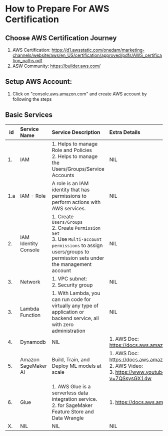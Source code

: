 # How to Prepare For AWS Certification

## Choose AWS Certification Journey
1. AWS Certification: https://d1.awsstatic.com/onedam/marketing-channels/website/aws/en_US/certification/approved/pdfs/AWS_certification_paths.pdf
2. ASW Community: https://builder.aws.com/

## Setup AWS Account:
1. Click on "console.aws.amazon.com" and create AWS account by following the steps

## Basic Services

| id  | Service Name | Service Description | Extra Details |
| --- | :----------- | :------------------ | :------------ |
| 1. | IAM | 1. Helps to manage Role and Policies </br> 2. Helps to manage the Users/Groups/Service Accounts | NIL |
| 1.a | IAM - Role | A role is an IAM identity that has permissions to perform actions with AWS services. | NIL |
| 2. | IAM Identity Console | 1. Create `Users/Groups` </br> 2. Create `Permission Set` </br> 3. Use `Multi-account permissions` to assign users/groups to permission sets under the management account | NIL |
| 3. | Network | 1. VPC subnet: </br> 2. Security group | NIL |
| 3. | Lambda Function | 1. With Lambda, you can run code for virtually any type of application or backend service, all with zero administration | NIL |
| 4. | Dynamodb | NIL | 1. AWS Doc: https://docs.aws.amazon.com/dynamodb/ |
| 5. | Amazon SageMaker AI | Build, Train, and Deploy ML models at scale | 1. AWS Doc: https://docs.aws.amazon.com/sagemaker/ </br> 2. AWS Video:   </br> 3. https://www.youtube.com/watch?v=7QSsysGX14w |
| 6. |  Glue | 1. AWS Glue is a serverless data integration service. </br> 2. for SageMaker Feature Store and Data Wrangle | 1. https://docs.aws.amazon.com/glue/ |
| X. | NIL | NIL | NIL |

